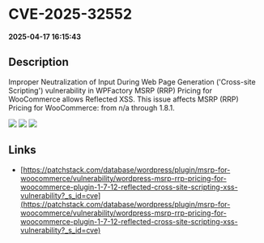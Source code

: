 # CVE-2025-32552

**2025-04-17 16:15:43**

## Description
Improper Neutralization of Input During Web Page Generation ('Cross-site Scripting') vulnerability in WPFactory MSRP (RRP) Pricing for WooCommerce allows Reflected XSS. This issue affects MSRP (RRP) Pricing for WooCommerce: from n/a through 1.8.1.

![](https://img.shields.io/static/v1?label=Score&message=7.1&color=red)
![](https://img.shields.io/static/v1?label=Severity&message=HIGH&color=red)
![](https://img.shields.io/static/v1?label=CWE&message=XSS&color=green)

## Links
- [https://patchstack.com/database/wordpress/plugin/msrp-for-woocommerce/vulnerability/wordpress-msrp-rrp-pricing-for-woocommerce-plugin-1-7-12-reflected-cross-site-scripting-xss-vulnerability?_s_id=cve](https://patchstack.com/database/wordpress/plugin/msrp-for-woocommerce/vulnerability/wordpress-msrp-rrp-pricing-for-woocommerce-plugin-1-7-12-reflected-cross-site-scripting-xss-vulnerability?_s_id=cve)
